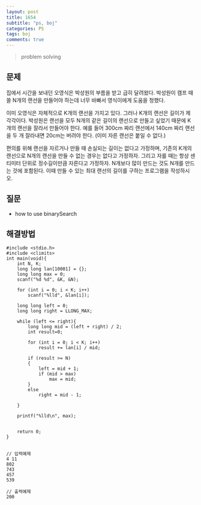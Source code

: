 ```yaml
---
layout: post
title: 1654
subtitle: "ps, boj"
categories: PS
tags: boj
comments: true
---
```

> problem solving

## 문제
집에서 시간을 보내던 오영식은 박성원의 부름을 받고 급히 달려왔다. 박성원이 캠프 때 쓸 N개의 랜선을 만들어야 하는데 너무 바빠서 영식이에게 도움을 청했다.   

이미 오영식은 자체적으로 K개의 랜선을 가지고 있다. 그러나 K개의 랜선은 길이가 제각각이다. 박성원은 랜선을 모두 N개의 같은 길이의 랜선으로 만들고 싶었기 때문에 K개의 랜선을 잘라서 만들어야 한다. 예를 들어 300cm 짜리 랜선에서 140cm 짜리 랜선을 두 개 잘라내면 20cm는 버려야 한다. (이미 자른 랜선은 붙일 수 없다.)   

편의를 위해 랜선을 자르거나 만들 때 손실되는 길이는 없다고 가정하며, 기존의 K개의 랜선으로 N개의 랜선을 만들 수 없는 경우는 없다고 가정하자. 그리고 자를 때는 항상 센티미터 단위로 정수길이만큼 자른다고 가정하자. N개보다 많이 만드는 것도 N개를 만드는 것에 포함된다. 이때 만들 수 있는 최대 랜선의 길이를 구하는 프로그램을 작성하시오.   

## 질문
  * how to use binarySearch
    
## 해결방법
     

~~~
#include <stdio.h>
#include <climits>
int main(void){
    int N, K;
    long long lan[10001] = {};
    long long max = 0;
    scanf("%d %d", &K, &N);
    
    for (int i = 0; i < K; i++)
        scanf("%lld", &lan[i]);
 
    long long left = 0;
    long long right = LLONG_MAX;
 
    while (left <= right){
        long long mid = (left + right) / 2;
        int result=0;
 
        for (int i = 0; i < K; i++)
            result += lan[i] / mid;
 
        if (result >= N)
        {
            left = mid + 1;
            if (mid > max)
                max = mid;
        }
        else
            right = mid - 1;
 
    }
 
    printf("%lld\n", max);
 
 
    return 0;
}


// 입력예제
4 11
802
743
457
539

// 출력예제
200

~~~


